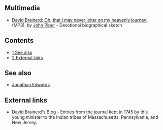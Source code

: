 ## Multimedia

-   [David Brainerd: Oh, that I may never loiter on my heavenly journey!](http://www.archive.org/download/MenOfWhomTheWorldWasNotWorthy/03_brainerd.mp3)
    (MP3), by [John Piper](John_Piper "John Piper") - Devotional
    biographical sketch

## Contents

-   [1 See also](#See_also)
-   [2 External links](#External_links)


## See also

-   [Jonathan Edwards](Jonathan_Edwards "Jonathan Edwards")

## External links

-   [David Brainerd's Blog](http://davidbrainerd.blogspot.com/) -
    Entries from the journal kept in 1745 by this young minister to the
    Indian tribes of Massachusetts, Pennsylvania, and New Jersey.



